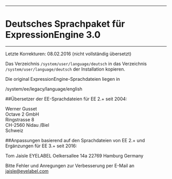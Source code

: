 ------------------------------------------------
# Deutsches Sprachpaket für ExpressionEngine 3.0
------------------------------------------------

Letzte Korrekturen: 08.02.2016
(nicht vollständig übersetzt)

Das Verzeichnis `/system/user/language/deutsch` in das Verzeichnis `/system/user/language/deutsch` der Installation
kopieren.

Die original ExpressionEngine-Sprachdateien liegen in

/system/ee/legacy/language/english

##Übersetzer der EE-Sprachdateien für EE 2.+ seit 2004:

Werner Gusset  
Octave 2 GmbH  
Ringstrasse 8  
CH-2560 Nidau /Biel  
Schweiz  

##Anpassungen basierend auf den Sprachdateien von EE 2.+ und Ergänzungen für EE 3.+ seit 2016: 

Tom Jaisle
EYELABEL
Oelkersallee 14a
22769 Hamburg
Germany

Bitte Fehler und Anregungen zur Verbesserung per E-Mail an
jaisle@eyelabel.com
